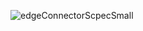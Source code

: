 ![edgeConnectorScpecSmall](https://github.com/Architeuthis-Flux/Barnacle_Board/assets/20519442/76407e10-9bd4-40b6-b3d0-a540cb9bf129)

